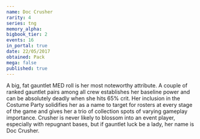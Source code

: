 ```yaml
---
name: Doc Crusher
rarity: 4
series: tng
memory_alpha:
bigbook_tier: 2
events: 16
in_portal: true
date: 22/05/2017
obtained: Pack
mega: false
published: true
---
```


A big, fat gauntlet MED roll is her most noteworthy attribute. A couple of ranked gauntlet pairs among all crew establishes her baseline power and can be absolutely deadly when she hits 65% crit. Her inclusion in the Costume Party solidifies her as a name to target for rosters at every stage of the game and gives her a trio of collection spots of varying gameplay importance. Crusher is never likely to blossom into an event player, especially with repugnant bases, but if gauntlet luck be a lady, her name is Doc Crusher.
